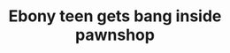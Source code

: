 ---
layout: post
title: Ebony teen gets bang inside pawnshop
duration: '08:11'
view: 290
rate: 2
video: 'http://fantasti.cc/embed/466277/'
category: 
 - black
 - rough
 - sextape
 - stunning
tags: 
 - big-black-cock
priority: 0.9
changefreq: daily
---